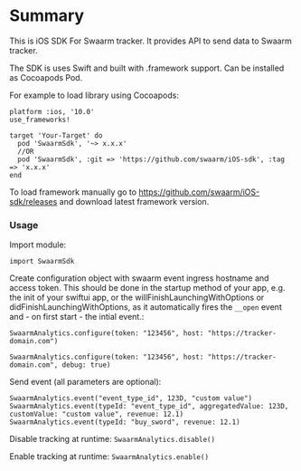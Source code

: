 # Summary

This is iOS SDK For Swaarm tracker. It provides API to send data to Swaarm tracker.

The SDK is uses Swift and built with .framework support. Can be installed as Cocoapods Pod.

For example to load library using Cocoapods:

```
platform :ios, '10.0'
use_frameworks!

target 'Your-Target' do
  pod 'SwaarmSdk', '~> x.x.x'
  //OR
  pod 'SwaarmSdk', :git => 'https://github.com/swaarm/iOS-sdk', :tag => 'x.x.x'
end
```

To load framework manually go to https://github.com/swaarm/iOS-sdk/releases and download latest framework version.


### Usage

Import module:

```
import SwaarmSdk
```

Create configuration object with swaarm event ingress hostname and access token.
This should be done in the startup method of your app, e.g. the init of your swiftui app, or the willFinishLaunchingWithOptions or didFinishLaunchingWithOptions, as it automatically fires the `__open` event and - on first start - the intial event.:
```
SwaarmAnalytics.configure(token: "123456", host: "https://tracker-domain.com")
  
SwaarmAnalytics.configure(token: "123456", host: "https://tracker-domain.com", debug: true)
```

Send event (all parameters are optional):
```
SwaarmAnalytics.event("event_type_id", 123D, "custom value")
SwaarmAnalytics.event(typeId: "event_type_id", aggregatedValue: 123D, customValue: "custom value", revenue: 12.1)
SwaarmAnalytics.event(typeId: "buy_sword", revenue: 12.1)
```


Disable tracking at runtime: `SwaarmAnalytics.disable()`

Enable tracking at runtime: `SwaarmAnalytics.enable()`
